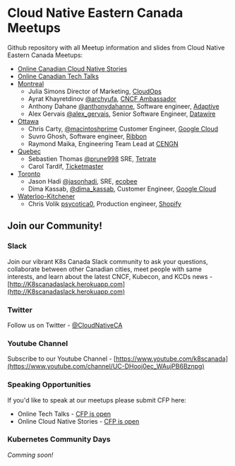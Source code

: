 # Cloud Native Eastern Canada Meetups

Github repository with all Meetup information and slides from Cloud Native Eastern Canada Meetups:
* [Online Canadian Cloud Native Stories](stories/README.md)
* [Online Canadian Tech Talks](techtalks/README.md)
* [Montreal](montreal/README.md)
  * Julia Simons Director of Marketing, [CloudOps](cloudops.com)
  * Ayrat Khayretdinov [@archyufa](https://github.com/archyufa), [CNCF Ambassador](https://www.cncf.io/people/ambassadors/)
  * Anthony Dahane [@anthonydahanne](https://github.com/anthonydahanne), Software engineer, [Adaptive](https://weareadaptive.com/)
  * Alex Gervais [@alex_gervais](https://twitter.com/alex_gervais), Senior Software Engineer, [Datawire](https://www.datawire.io/)
* [Ottawa](ottawa/README.md)
  * Chris Carty, [@macintoshprime](https://twitter.com/macintoshprime) Customer Engineer, [Google Cloud](https://cloud.google.com/) 
  * Suvro Ghosh,  Software engineer, [Ribbon](https://ribboncommunications.com/)
  * Raymond Maika, Engineering Team Lead at [CENGN](https://www.cengn.ca/)
* [Quebec](quebec/README.md)
  * Sebastien Thomas [@prune998](https://github.com/prune998) SRE, [Tetrate](https://www.tetrate.io/)
  * Carol Tardif, [Ticketmaster](https://www.ticketmaster.ca/)
* [Toronto](toronto/README.md)
  * Jason Hadi [@jasonhadi](https://github.com/jasonhadi), SRE, [ecobee](https://www.ecobee.com/)
  * Dima Kassab, [@dima_kassab](https://twitter.com/dima_kassab), Customer Engineer, [Google Cloud](https://cloud.google.com/) 
* [Waterloo-Kitchener](waterloo-kitchener/README.md)  
  * Chris Volik [psycotica0](https://github.com/psycotica0), Production engineer, [Shopify](https://www.shopify.ca/)


## Join our Community!

### Slack

Join our vibrant K8s Canada Slack community to ask your questions, collaborate between other Canadian cities, meet people with same interests, and learn about the latest CNCF, Kubecon, and KCDs news - [http://K8scanadaslack.herokuapp.com](http://K8scanadaslack.herokuapp.com)

### Twitter

Follow us on Twitter - [@CloudNativeCA](https://twitter.com/CloudNativeCA)

### Youtube Channel

Subscribe to our Youtube Channel - [https://www.youtube.com/k8scanada](https://www.youtube.com/channel/UC-DHooj0ec_WAujPB6Bznpg)

### Speaking Opportunities

If you'd like to speak at our meetups please submit CFP here:
* Online Tech Talks -  [CFP is open](https://www.papercall.io/virtual-cncf-eastern-canada)
* Online Cloud Native Stories - [CFP is open](https://www.papercall.io/virtual-cncf-eastern-canada)

### Kubernetes Community Days 

*Comming soon!*
